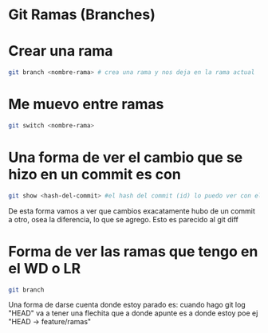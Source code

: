 # Git Ramas (Branches)

# Crear una rama

```sh
git branch <nombre-rama> # crea una rama y nos deja en la rama actual
```

# Me muevo entre ramas

```sh
git switch <nombre-rama>
```

# Una forma de ver el cambio que se hizo en un commit es con

```sh
git show <hash-del-commit> #el hash del commit (id) lo puedo ver con el git log
```

De esta forma vamos a ver que cambios exacatamente hubo de un commit a otro, osea la diferencia, lo que se agrego. Esto es parecido al git diff

# Forma de ver las ramas que tengo en el WD o LR

```sh
git branch
```

Una forma de darse cuenta donde estoy parado es: cuando hago git log "HEAD" va a tener una flechita que a donde apunte es a donde estoy poe ej "HEAD -> feature/ramas"
